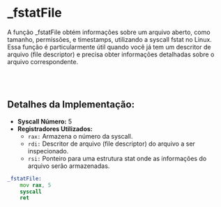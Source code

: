 # _fstatFile
A função _fstatFile obtém informações sobre um arquivo aberto, como tamanho, permissões, e timestamps, utilizando a syscall fstat no Linux. Essa função é particularmente útil quando você já tem um descritor de arquivo (file descriptor) e precisa obter informações detalhadas sobre o arquivo correspondente.

<br><br>

## Detalhes da Implementação:
- **Syscall Número:** 5
- **Registradores Utilizados:**
    - `rax:` Armazena o número da syscall.
    - `rdi:` Descritor de arquivo (file descriptor) do arquivo a ser inspecionado.
    - `rsi:` Ponteiro para uma estrutura stat onde as informações do arquivo serão armazenadas.

```asm
_fstatFile:
    mov rax, 5
    syscall
    ret
```